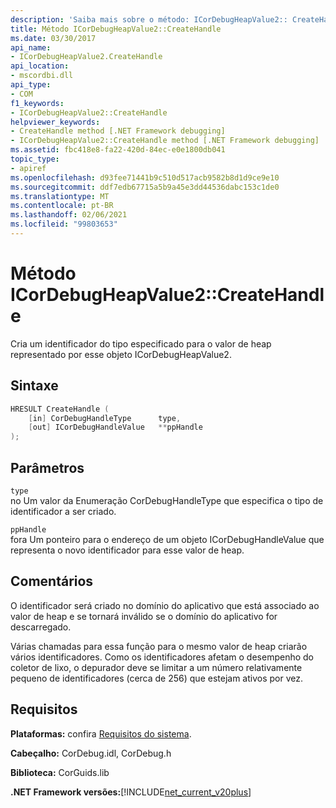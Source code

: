 ```yaml
---
description: 'Saiba mais sobre o método: ICorDebugHeapValue2:: CreateHandle'
title: Método ICorDebugHeapValue2::CreateHandle
ms.date: 03/30/2017
api_name:
- ICorDebugHeapValue2.CreateHandle
api_location:
- mscordbi.dll
api_type:
- COM
f1_keywords:
- ICorDebugHeapValue2::CreateHandle
helpviewer_keywords:
- CreateHandle method [.NET Framework debugging]
- ICorDebugHeapValue2::CreateHandle method [.NET Framework debugging]
ms.assetid: fbc418e8-fa22-420d-84ec-e0e1800db041
topic_type:
- apiref
ms.openlocfilehash: d93fee71441b9c510d517acb9582b8d1d9ce9e10
ms.sourcegitcommit: ddf7edb67715a5b9a45e3dd44536dabc153c1de0
ms.translationtype: MT
ms.contentlocale: pt-BR
ms.lasthandoff: 02/06/2021
ms.locfileid: "99803653"
---
```

# <a name="icordebugheapvalue2createhandle-method"></a>Método ICorDebugHeapValue2::CreateHandle

Cria um identificador do tipo especificado para o valor de heap representado por esse objeto ICorDebugHeapValue2.  
  
## <a name="syntax"></a>Sintaxe  
  
```cpp  
HRESULT CreateHandle (  
    [in] CorDebugHandleType      type,
    [out] ICorDebugHandleValue   **ppHandle  
);  
```  
  
## <a name="parameters"></a>Parâmetros  

 `type`  
 no Um valor da Enumeração CorDebugHandleType que especifica o tipo de identificador a ser criado.  
  
 `ppHandle`  
 fora Um ponteiro para o endereço de um objeto ICorDebugHandleValue que representa o novo identificador para esse valor de heap.  
  
## <a name="remarks"></a>Comentários  

 O identificador será criado no domínio do aplicativo que está associado ao valor de heap e se tornará inválido se o domínio do aplicativo for descarregado.  
  
 Várias chamadas para essa função para o mesmo valor de heap criarão vários identificadores. Como os identificadores afetam o desempenho do coletor de lixo, o depurador deve se limitar a um número relativamente pequeno de identificadores (cerca de 256) que estejam ativos por vez.  
  
## <a name="requirements"></a>Requisitos  

 **Plataformas:** confira [Requisitos do sistema](../../get-started/system-requirements.md).  
  
 **Cabeçalho:** CorDebug.idl, CorDebug.h  
  
 **Biblioteca:** CorGuids.lib  
  
 **.NET Framework versões:**[!INCLUDE[net_current_v20plus](../../../../includes/net-current-v20plus-md.md)]
